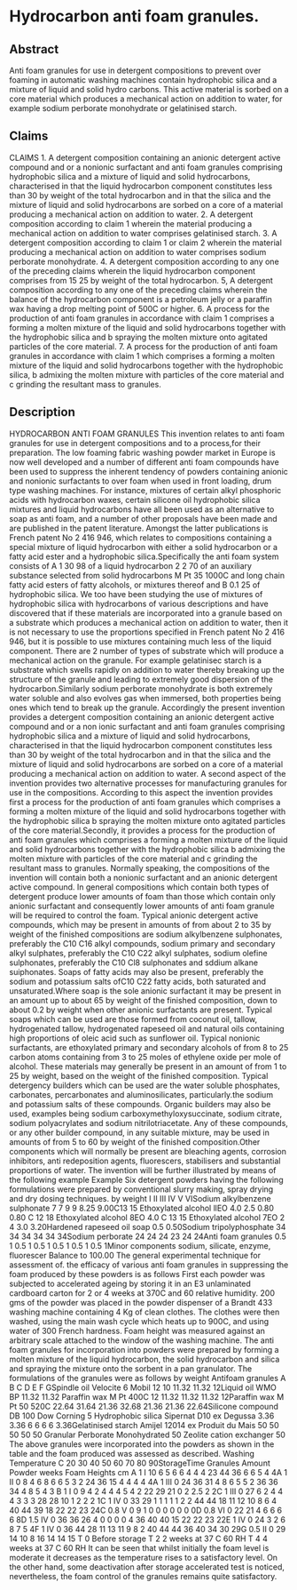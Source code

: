 # Hydrocarbon anti foam granules.

## Abstract
Anti foam granules for use in detergent compositions to prevent over foaming in automatic washing machines contain hydrophobic silica and a mixture of liquid and solid hydro carbons. This active material is sorbed on a core material which produces a mechanical action on addition to water, for example sodium perborate monohydrate or gelatinised starch.

## Claims
CLAIMS 1. A detergent composition containing an anionic detergent active compound and or a nonionic surfactant and anti foam granules comprising hydrophobic silica and a mixture of liquid and solid hydrocarbons, characterised in that the liquid hydrocarbon component constitutes less than 30 by weight of the total hydrocarbon and in that the silica and the mixture of liquid and solid hydrocarbons are sorbed on a core of a material producing a mechanical action on addition to water. 2. A detergent composition according to claim 1 wherein the material producing a mechanical action on addition to water comprises gelatinised starch. 3. A detergent composition according to claim 1 or claim 2 wherein the material producing a mechanical action on addition to water comprises sodium perborate monohydrate. 4. A detergent composition according to any one of the preceding claims wherein the liquid hydrocarbon component comprises from 15 25 by weight of the total hydrocarbon. 5, A detergent composition according to any one of the preceding claims wherein the balance of the hydrocarbon component is a petroleum jelly or a paraffin wax having a drop melting point of 500C or higher. 6. A process for the production of anti foam granules in accordance with claim 1 comprises a forming a molten mixture of the liquid and solid hydrocarbons together with the hydrophobic silica and b spraying the molten mixture onto agitated particles of the core material. 7. A process for the production of anti foam granules in accordance with claim 1 which comprises a forming a molten mixture of the liquid and solid hydrocarbons together with the hydrophobic silica, b admixing the molten mixture with particles of the core material and c grinding the resultant mass to granules.

## Description
HYDROCARBON ANTI FOAM GRANULES This invention relates to anti foam granules for use in detergent compositions and to a process,for their preparation. The low foaming fabric washing powder market in Europe is now well developed and a number of different anti foam compounds have been used to suppress the inherent tendency of powders containing anionic and nonionic surfactants to over foam when used in front loading, drum type washing machines. For instance, mixtures of certain alkyl phosphoric acids with hydrocarbon waxes, certain silicone oil hydrophobic silica mixtures and liquid hydrocarbons have all been used as an alternative to soap as anti foam, and a number of other proposals have been made and are published in the patent literature. Amongst the latter publications is French patent No 2 416 946, which relates to compositions containing a special mixture of liquid hydrocarbon with either a solid hydrocarbon or a fatty acid ester and a hydrophobic silica.Specifically the anti foam system consists of A 1 30 98 of a liquid hydrocarbon 2 2 70 of an auxiliary substance selected from solid hydrocarbons M Pt 35 1000C and long chain fatty acid esters of fatty alcohols, or mixtures thereof and B 0.1 25 of hydrophobic silica. We too have been studying the use of mixtures of hydrophobic silica with hydrocarbons of various descriptions and have discovered that if these materials are incorporated into a granule based on a substrate which produces a mechanical action on addition to water, then it is not necessary to use the proportions specified in French patent No 2 416 946, but it is possible to use mixtures containing much less of the liquid component. There are 2 number of types of substrate which will produce a mechanical action on the granule. For example gelatinisec starch is a substrate which swells rapidly on addition to water thereby breaking up the structure of the granule and leading to extremely good dispersion of the hydrocarbon.Similarly sodium perborate monohydrate is both extremely water soluble and also evolves gas when immersed, both properties being ones which tend to break up the granule. Accordingly the present invention provides a detergent composition containing an anionic detergent active compound and or a non ionic surfactant and anti foam granules comprising hydrophobic silica and a mixture of liquid and solid hydrocarbons, characterised in that the liquid hydrocarbon component constitutes less than 30 by weight of the total hydrocarbon and in that the silica and the mixture of liquid and solid hydrocarbons are sorbed on a core of a material producing a mechanical action on addition to water. A second aspect of the invention provides two alternative processes for manufacturing granules for use in the compositions. According to this aspect the invention provides first a process for the production of anti foam granules which comprises a forming a molten mixture of the liquid and solid hydrocarbons together with the hydrophobic silica b spraying the molten mixture onto agitated particles of the core material.Secondly, it provides a process for the production of anti foam granules which comprises a forming a molten mixture of the liquid and solid hydrocarbons together with the hydrophobic silica b admixing the molten mixture with particles of the core material and c grinding the resultant mass to granules. Normally speaking, the compositions of the invention will contain both a nonionic surfactant and an anionic detergent active compound. In general compositions which contain both types of detergent produce lower amounts of foam than those which contain only anionic surfactant and consequently lower amounts of anti foam granule will be required to control the foam. Typical anionic detergent active compounds, which may be present in amounts of from about 2 to 35 by weight of the finished compositions are sodium alkylbenzene sulphonates, preferably the C10 C16 alkyl compounds, sodium primary and secondary alkyl sulphates, preferably the C10 C22 alkyl sulphates, sodium olefine sulphonates, preferably the C10 Cl8 sulphonates and sddium alkane suiphonates. Soaps of fatty acids may also be present, preferably the sodium and potassium salts ofC10 C22 fatty acids, both saturated and unsaturated.Where soap is the sole anionic surfactant it may be present in an amount up to about 65 by weight of the finished composition, down to about 0.2 by weight when other anionic surfactants are present. Typical soaps which can be used are those formed from coconut oil, tallow, hydrogenated tallow, hydrogenated rapeseed oil and natural oils containing high proportions of oleic acid such as sunflower oil. Typical nonionic surfactants, are ethoxylated primary and secondary alcohols of from 8 to 25 carbon atoms containing from 3 to 25 moles of ethylene oxide per mole of alcohol. These materials may generally be present in an amount of from 1 to 25 by weight, based on the weight of the finished composition. Typical detergency builders which can be used are the water soluble phosphates, carbonates, percarbonates and aluminosilicates, particularly.the sodium and potassium salts of these compounds. Organic builders may also be used, examples being sodium carboxymethyloxysuccinate, sodium citrate, sodium polyacrylates and sodium nitrilotriacetate. Any of these compounds, or any other builder compound, in any suitable mixture, may be used in amounts of from 5 to 60 by weight of the finished composition.Other components which will normally be present are bleaching agents, corrosion inhibitors, anti redeposition agents, fluorescers, stabilisers and substantial proportions of water. The invention will be further illustrated by means of the following example Example Six detergent powders having the following formulations were prepared by conventional slurry making, spray drying and dry dosing techniques. by weight I II III IV V VISodium alkylbenzene sulphonate 7 7 9 9 8.25 9.00C13 15 Ethoxylated alcohol llEO 4.0 2.5 0.80 0.80 C 12 18 Ethoxylated alcohol 8EO 4.0 C 13 15 Ethoxylated alcohol 7EO 2 4 3.0 3.20Hardened rapeseed oil soap 0.5 0.50Sodium tripolyphosphate 34 34 34 34 34 34Sodium perborate 24 24 24 23 24 24Anti foam granules 0.5 1 0.5 1 0.5 1 0.5 1 0.5 1 0.5 1Minor components sodium, silicate, enzyme, fluorescer Balance to 100.00 The general experimental technique for assessment of. the efficacy of various anti foam granules in suppressing the foam produced by these powders is as follows First each powder was subjected to accelerated ageing by storing it in an E3 unlaminated cardboard carton for 2 or 4 weeks at 370C and 60 relative humidity. 200 gms of the powder was placed in the powder dispenser of a Brandt 433 washing machine containing 4 Kg of clean clothes. The clothes were then washed, using the main wash cycle which heats up to 900C, and using water of 300 French hardness. Foam height was measured against an arbitrary scale attached to the window of the washing machine. The anti foam granules for incorporation into powders were prepared by forming a molten mixture of the liquid hydrocarbon, the solid hydrocarbon and silica and spraying the mixture onto the sorbent in a pan granulator. The formulations of the granules were as follows by weight Antifoam granules A B C D E F GSpindle oil Velocite 6 Mobil 12 10 11.32 11.32 12Liquid oil WMO BP 11.32 11.32 Paraffin wax M Pt 400C 12 11.32 11.32 11.32 12Paraffin wax M Pt 50 520C 22.64 31.64 21.36 32.68 21.36 21.36 22.64Silicone compound DB 100 Dow Corning 5 Hydrophobic silica Sipernat D10 ex Degussa 3.36 3.36 6 6 6 6 3.36Gelatinised starch Amijel 12014 ex Produit du Mais 50 50 50 50 50 Granular Perborate Monohydrated 50 Zeolite cation exchanger 50 The above granules were incorporated into the powders as shown in the table and the foam produced was assessed as described. Washing Temperature C 20 30 40 50 60 70 80 90StorageTime Granules Amount Powder weeks Foam Heights cm A 1 I 10 6 5 6 6 4 4 4 23 44 36 6 6 5 4 4A 1 II 0 8 4 6 8 6 6 5 3 2 24 36 15 4 4 4 4 4A 1 III 0 24 36 31 4 8 6 5 5 2 36 36 34 4 8 5 4 3 B 1 I 0 9 4 2 4 4 4 5 4 2 22 29 21 0 2 2.5 2 2C 1 III 0 27 6 2 4 4 4 3 3 3 28 28 10 1 2 2 2 1C 1 IV 0 33 29 1 1 1 1 1 2 2 44 44 18 11 12 10 8 6 4 40 44 39 18 22 22 23 24C 0.8 V 0 9 1 0 0 0 0 0 0 0D 0.8 VI 0 22 21 4 6 6 6 6 8D 1.5 IV 0 36 36 26 4 0 0 0 0 4 36 40 40 15 22 22 23 22E 1 IV 0 24 3 2 6 8 7 5 4F 1 IV 0 36 44 28 11 13 11 9 8 2 40 44 44 36 40 34 30 29G 0.5 II 0 29 14 10 8 16 14 14 15 T 0 Before storage T 2 2 weeks at 37 C 60 RH T 4 4 weeks at 37 C 60 RH It can be seen that whilst initially the foam level is moderate it decreases as the temperature rises to a satisfactory level. On the other hand, some deactivation after storage accelerated test is noticed, nevertheless, the foam control of the granules remains quite satisfactory.